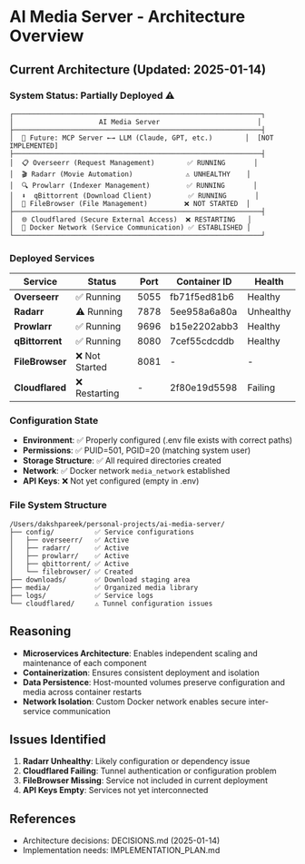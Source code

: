# AI Media Server - Architecture Overview

## Current Architecture (Updated: 2025-01-14)

### **System Status: Partially Deployed ⚠️**

```
┌─────────────────────────────────────────────────────────────┐
│                     AI Media Server                        │
├─────────────────────────────────────────────────────────────┤
│  🤖 Future: MCP Server ←→ LLM (Claude, GPT, etc.)        │  [NOT IMPLEMENTED]
├─────────────────────────────────────────────────────────────┤
│  📋 Overseerr (Request Management)        ✅ RUNNING       │
│  🎬 Radarr (Movie Automation)             ⚠️ UNHEALTHY    │
│  🔍 Prowlarr (Indexer Management)         ✅ RUNNING       │
│  ⬇️  qBittorrent (Download Client)         ✅ RUNNING       │
│  📁 FileBrowser (File Management)         ❌ NOT STARTED  │
├─────────────────────────────────────────────────────────────┤
│  🌐 Cloudflared (Secure External Access)  ❌ RESTARTING   │
│  🐳 Docker Network (Service Communication) ✅ ESTABLISHED │
└─────────────────────────────────────────────────────────────┘
```

### **Deployed Services**

| Service | Status | Port | Container ID | Health |
|---------|--------|------|--------------|---------|
| **Overseerr** | ✅ Running | 5055 | fb71f5ed81b6 | Healthy |
| **Radarr** | ⚠️ Running | 7878 | 5ee958a6a80a | Unhealthy |
| **Prowlarr** | ✅ Running | 9696 | b15e2202abb3 | Healthy |
| **qBittorrent** | ✅ Running | 8080 | 7cef55cdcddb | Healthy |
| **FileBrowser** | ❌ Not Started | 8081 | - | - |
| **Cloudflared** | ❌ Restarting | - | 2f80e19d5598 | Failing |

### **Configuration State**

- **Environment**: ✅ Properly configured (.env file exists with correct paths)
- **Permissions**: ✅ PUID=501, PGID=20 (matching system user)
- **Storage Structure**: ✅ All required directories created
- **Network**: ✅ Docker network `media_network` established
- **API Keys**: ❌ Not yet configured (empty in .env)

### **File System Structure**

```
/Users/dakshpareek/personal-projects/ai-media-server/
├── config/          ✅ Service configurations
│   ├── overseerr/   ✅ Active
│   ├── radarr/      ✅ Active
│   ├── prowlarr/    ✅ Active
│   ├── qbittorrent/ ✅ Active
│   └── filebrowser/ ✅ Created
├── downloads/       ✅ Download staging area
├── media/           ✅ Organized media library
├── logs/            ✅ Service logs
└── cloudflared/     ⚠️ Tunnel configuration issues
```

## Reasoning

- **Microservices Architecture**: Enables independent scaling and maintenance of each component
- **Containerization**: Ensures consistent deployment and isolation
- **Data Persistence**: Host-mounted volumes preserve configuration and media across container restarts
- **Network Isolation**: Custom Docker network enables secure inter-service communication

## Issues Identified

1. **Radarr Unhealthy**: Likely configuration or dependency issue
2. **Cloudflared Failing**: Tunnel authentication or configuration problem
3. **FileBrowser Missing**: Service not included in current deployment
4. **API Keys Empty**: Services not yet interconnected

## References
- Architecture decisions: DECISIONS.md (2025-01-14)
- Implementation needs: IMPLEMENTATION_PLAN.md 